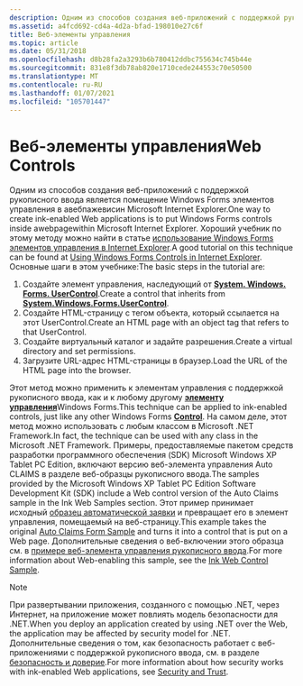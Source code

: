 ```yaml
---
description: Одним из способов создания веб-приложений с поддержкой рукописного ввода является помещение Windows Forms элементов управления в авебпажевисин Microsoft Internet Explorer.
ms.assetid: a4fcd692-cd4a-4d2a-bfad-198010e27c6f
title: Веб-элементы управления
ms.topic: article
ms.date: 05/31/2018
ms.openlocfilehash: d8b28fa2a3293b6b780412ddbc755634c745b44e
ms.sourcegitcommit: 831e8f3db78ab820e1710cede244553c70e50500
ms.translationtype: MT
ms.contentlocale: ru-RU
ms.lasthandoff: 01/07/2021
ms.locfileid: "105701447"
---
```

# <a name="web-controls"></a><span data-ttu-id="c0a8c-103">Веб-элементы управления</span><span class="sxs-lookup"><span data-stu-id="c0a8c-103">Web Controls</span></span>

<span data-ttu-id="c0a8c-104">Одним из способов создания веб-приложений с поддержкой рукописного ввода является помещение Windows Forms элементов управления в авебпажевисин Microsoft Internet Explorer.</span><span class="sxs-lookup"><span data-stu-id="c0a8c-104">One way to create ink-enabled Web applications is to put Windows Forms controls inside awebpagewithin Microsoft Internet Explorer.</span></span> <span data-ttu-id="c0a8c-105">Хороший учебник по этому методу можно найти в статье [использование Windows Forms элементов управления в Internet Explorer](https://windowsclient.net/articles/iesourcing.aspx).</span><span class="sxs-lookup"><span data-stu-id="c0a8c-105">A good tutorial on this technique can be found at [Using Windows Forms Controls in Internet Explorer](https://windowsclient.net/articles/iesourcing.aspx).</span></span> <span data-ttu-id="c0a8c-106">Основные шаги в этом учебнике:</span><span class="sxs-lookup"><span data-stu-id="c0a8c-106">The basic steps in the tutorial are:</span></span>

1.  <span data-ttu-id="c0a8c-107">Создайте элемент управления, наследующий от [**System. Windows. Forms. UserControl**](/dotnet/api/system.windows.forms.usercontrol?view=netcore-3.1).</span><span class="sxs-lookup"><span data-stu-id="c0a8c-107">Create a control that inherits from [**System.Windows.Forms.UserControl**](/dotnet/api/system.windows.forms.usercontrol?view=netcore-3.1).</span></span>
2.  <span data-ttu-id="c0a8c-108">Создайте HTML-страницу с тегом объекта, который ссылается на этот UserControl.</span><span class="sxs-lookup"><span data-stu-id="c0a8c-108">Create an HTML page with an object tag that refers to that UserControl.</span></span>
3.  <span data-ttu-id="c0a8c-109">Создайте виртуальный каталог и задайте разрешения.</span><span class="sxs-lookup"><span data-stu-id="c0a8c-109">Create a virtual directory and set permissions.</span></span>
4.  <span data-ttu-id="c0a8c-110">Загрузите URL-адрес HTML-страницы в браузер.</span><span class="sxs-lookup"><span data-stu-id="c0a8c-110">Load the URL of the HTML page into the browser.</span></span>

<span data-ttu-id="c0a8c-111">Этот метод можно применить к элементам управления с поддержкой рукописного ввода, как и к любому другому [**элементу управления**](/dotnet/api/system.windows.forms.control?view=netcore-3.1)Windows Forms.</span><span class="sxs-lookup"><span data-stu-id="c0a8c-111">This technique can be applied to ink-enabled controls, just like any other Windows Forms [**Control**](/dotnet/api/system.windows.forms.control?view=netcore-3.1).</span></span> <span data-ttu-id="c0a8c-112">На самом деле, этот метод можно использовать с любым классом в Microsoft .NET Framework.</span><span class="sxs-lookup"><span data-stu-id="c0a8c-112">In fact, the technique can be used with any class in the Microsoft .NET Framework.</span></span> <span data-ttu-id="c0a8c-113">Примеры, предоставляемые пакетом средств разработки программного обеспечения (SDK) Microsoft Windows XP Tablet PC Edition, включают версию веб-элемента управления Auto CLAIMS в разделе веб-образцы рукописного ввода.</span><span class="sxs-lookup"><span data-stu-id="c0a8c-113">The samples provided by the Microsoft Windows XP Tablet PC Edition Software Development Kit (SDK) include a Web control version of the Auto Claims sample in the Ink Web Samples section.</span></span> <span data-ttu-id="c0a8c-114">Этот пример принимает исходный [образец автоматической заявки](auto-claims-form-sample.md) и превращает его в элемент управления, помещаемый на веб-страницу.</span><span class="sxs-lookup"><span data-stu-id="c0a8c-114">This example takes the original [Auto Claims Form Sample](auto-claims-form-sample.md) and turns it into a control that is put on a Web page.</span></span> <span data-ttu-id="c0a8c-115">Дополнительные сведения о веб-включении этого образца см. в [примере веб-элемента управления рукописного ввода](ink-web-control-sample.md).</span><span class="sxs-lookup"><span data-stu-id="c0a8c-115">For more information about Web-enabling this sample, see the [Ink Web Control Sample](ink-web-control-sample.md).</span></span>

> [!Note]  
> <span data-ttu-id="c0a8c-116">При развертывании приложения, созданного с помощью .NET, через Интернет, на приложение может повлиять модель безопасности для .NET.</span><span class="sxs-lookup"><span data-stu-id="c0a8c-116">When you deploy an application created by using .NET over the Web, the application may be affected by security model for .NET.</span></span> <span data-ttu-id="c0a8c-117">Дополнительные сведения о том, как безопасность работает с веб-приложениями с поддержкой рукописного ввода, см. в разделе [безопасность и доверие](security-and-trust.md).</span><span class="sxs-lookup"><span data-stu-id="c0a8c-117">For more information about how security works with ink-enabled Web applications, see [Security and Trust](security-and-trust.md).</span></span>

 

 

 
